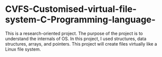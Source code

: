 # CVFS-Customised-virtual-file-system-C-Programming-language-
This is a research-oriented project. The purpose of the project is to understand the internals of OS. In this project, I used structures, data structures, arrays, and pointers. This project will create files virtually like a Linux file system.
